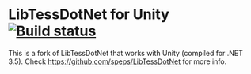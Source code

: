 LibTessDotNet for Unity [![Build status](https://ci.appveyor.com/api/projects/status/0mvp956ypvqfpp2q?svg=true)](https://ci.appveyor.com/project/Mario68511/libtessdotnet)
=============

This is a fork of LibTessDotNet that works with Unity (compiled for .NET 3.5). Check https://github.com/speps/LibTessDotNet for more info.
